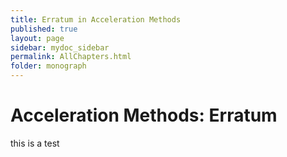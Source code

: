 ```yaml
---
title: Erratum in Acceleration Methods
published: true
layout: page
sidebar: mydoc_sidebar
permalink: AllChapters.html
folder: monograph
---
```




# Acceleration Methods: Erratum

this is a test
